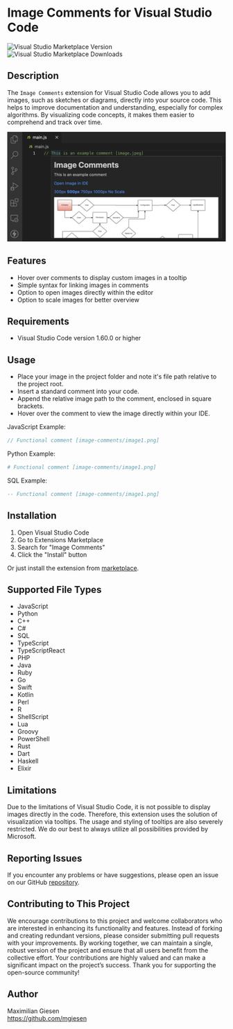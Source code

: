 # Image Comments for Visual Studio Code

![Visual Studio Marketplace Version](https://img.shields.io/visual-studio-marketplace/v/mgiesen.image-comments)
![Visual Studio Marketplace Downloads](https://img.shields.io/visual-studio-marketplace/d/mgiesen.image-comments)

## Description

The `Image Comments` extension for Visual Studio Code allows you to add images, such as sketches or diagrams, directly into your source code. This helps to improve documentation and understanding, especially for complex algorithms. By visualizing code concepts, it makes them easier to comprehend and track over time.

![Image](readme/image-comment.png)

## Features

- Hover over comments to display custom images in a tooltip
- Simple syntax for linking images in comments
- Option to open images directly within the editor
- Option to scale images for better overview

## Requirements

- Visual Studio Code version 1.60.0 or higher

## Usage

- Place your image in the project folder and note it's file path relative to the project root.
- Insert a standard comment into your code.
- Append the relative image path to the comment, enclosed in square brackets.
- Hover over the comment to view the image directly within your IDE.

JavaScript Example:

```js
// Functional comment [image-comments/image1.png]
```

Python Example:

```Python
# Functional comment [image-comments/image1.png]
```

SQL Example:

```sql
-- Functional comment [image-comments/image1.png]
```

## Installation

1. Open Visual Studio Code
2. Go to Extensions Marketplace
3. Search for "Image Comments"
4. Click the "Install" button

Or just install the extension from [marketplace](https://marketplace.visualstudio.com/items?itemName=mgiesen.image-comments&ssr=false#review-details).

## Supported File Types

- JavaScript
- Python
- C++
- C#
- SQL
- TypeScript
- TypeScriptReact
- PHP
- Java
- Ruby
- Go
- Swift
- Kotlin
- Perl
- R
- ShellScript
- Lua
- Groovy
- PowerShell
- Rust
- Dart
- Haskell
- Elixir

## Limitations

Due to the limitations of Visual Studio Code, it is not possible to display images directly in the code. Therefore, this extension uses the solution of visualization via tooltips. The usage and styling of tooltips are also severely restricted. We do our best to always utilize all possibilities provided by Microsoft.

## Reporting Issues

If you encounter any problems or have suggestions, please open an issue on our GitHub [repository](https://github.com/mgiesen/Image-Comments).

## Contributing to This Project

We encourage contributions to this project and welcome collaborators who are interested in enhancing its functionality and features. Instead of forking and creating redundant versions, please consider submitting pull requests with your improvements. By working together, we can maintain a single, robust version of the project and ensure that all users benefit from the collective effort. Your contributions are highly valued and can make a significant impact on the project’s success. Thank you for supporting the open-source community!

## Author

Maximilian Giesen  
https://github.com/mgiesen
